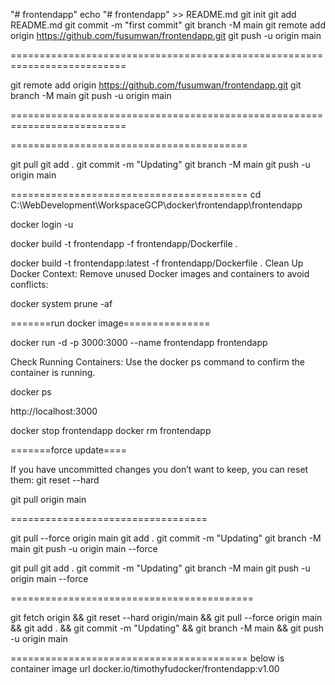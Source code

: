 "# frontendapp" 
echo "# frontendapp" >> README.md
git init
git add README.md
git commit -m "first commit"
git branch -M main
git remote add origin https://github.com/fusumwan/frontendapp.git
git push -u origin main

==========================================================================


git remote add origin https://github.com/fusumwan/frontendapp.git
git branch -M main
git push -u origin main


==========================================================================




=========================================




git pull
git add .
git commit -m "Updating"
git branch -M main
git push -u origin main




=========================================
cd C:\WebDevelopment\WorkspaceGCP\docker\frontendapp\frontendapp


docker login -u <username>


docker build -t frontendapp -f frontendapp/Dockerfile .


docker build -t frontendapp:latest -f frontendapp/Dockerfile .
Clean Up Docker Context: Remove unused Docker images and containers to avoid conflicts:


docker system prune -af




=======run docker image===============


docker run -d -p 3000:3000 --name frontendapp frontendapp




Check Running Containers: Use the docker ps command to confirm the container is running.




docker ps




http://localhost:3000




docker stop frontendapp
docker rm frontendapp






=======force update====


If you have uncommitted changes you don’t want to keep, you can reset them:
git reset --hard


git pull origin main



==================================


git pull --force origin main
git add .
git commit -m "Updating"
git branch -M main
git push -u origin main --force




git pull
git add .
git commit -m "Updating"
git branch -M main
git push -u origin main --force



==========================================

git fetch origin && git reset --hard origin/main && git pull --force origin main && git add . && git commit -m "Updating" && git branch -M main && git push -u origin main



=========================================
below is container image url
docker.io/timothyfudocker/frontendapp:v1.00
